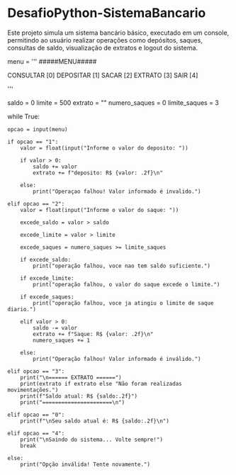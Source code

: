 # DesafioPython-SistemaBancario
Este projeto simula um sistema bancário básico, executado em um console, permitindo ao usuário realizar operações como depósitos, saques, consultas de saldo, visualização de extratos e logout do sistema.

menu = '''
#####MENU#####

CONSULTAR [0]
DEPOSITAR [1]
SACAR     [2]
EXTRATO   [3]
SAIR      [4]

'''

saldo = 0
limite = 500
extrato = ""
numero_saques = 0
limite_saques = 3

while True:

    opcao = input(menu)

    if opcao == "1":
        valor = float(input("Informe o valor do deposito: "))

        if valor > 0:
            saldo += valor
            extrato += f"deposito: R$ {valor: .2f}\n"

        else:
            print("Operaçao falhou! Valor informado é invalido.")

    elif opcao == "2":
        valor = float(input("Informe o valor do saque: "))

        excede_saldo = valor > saldo

        excede_limite = valor > limite

        excede_saques = numero_saques >= limite_saques

        if excede_saldo:
            print("operação falhou, voce nao tem saldo suficiente.")

        if excede_limite:
            print("operação falhou, o valor do saque excede o limite.")

        if excede_saques:
            print("operação falhou, voce ja atingiu o limite de saque diario.")

        elif valor > 0:
            saldo -= valor
            extrato += f"Saque: R$ {valor: .2f}\n"
            numero_saques += 1

        else:
            print("Operação falhou! Valor informado é inválido.")

    elif opcao == "3":
        print("\n====== EXTRATO ======")
        print(extrato if extrato else "Não foram realizadas movimentações.")
        print(f"Saldo atual: R$ {saldo:.2f}")
        print("======================\n")

    elif opcao == "0":
        print(f"\nSeu saldo atual é: R$ {saldo:.2f}\n")

    elif opcao == "4":
        print("\nSaindo do sistema... Volte sempre!")
        break

    else:
        print("Opção inválida! Tente novamente.")

